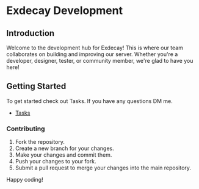 # Exdecay Development

## Introduction

Welcome to the development hub for Exdecay! This is where our team collaborates on building and improving our server. Whether you're a developer, designer, tester, or community member, we're glad to have you here!

## Getting Started

To get started check out Tasks. If you have any questions DM me.

- [Tasks](https://github.com/Grvdigger/Exdecay-Github/tree/main/Tasks "View Tasks")

 

### Contributing

1. Fork the repository.
2. Create a new branch for your changes.
3. Make your changes and commit them.
4. Push your changes to your fork.
5. Submit a pull request to merge your changes into the main repository.

Happy coding!

